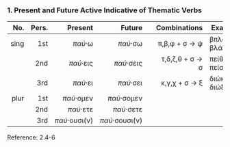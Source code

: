 ### 1. Present and Future Active Indicative of Thematic Verbs

|  No. | Pers. |       Present |         Future |  |    Combinations | Example        |
|-----:|------:|--------------:|---------------:|--|----------------:|----------------|
| sing |   1st |       *παύ*·ω |       *παύ*·σω |  |   π,β,φ + σ → ψ | βπλαπτω, βλάψω |
|      |   2nd |     *παύ*·εις |     *παύ*·σεις |  | τ,δ,ζ,θ + σ → σ | πείθω, πείσω   |
|      |   3rd |      *παύ*·ει |      *παύ*·σει |  |   κ,γ,χ + σ → ξ | διώκω, διώξω   |
| plur |   1st |    *παύ*·ομεν |    *παύ*·σομεν |  |                 |                |
|      |   2nd |     *παύ*·ετε |     *παύ*·σετε |  |                 |                |
|      |   3rd | *παύ*·ουσι(ν) | *παύ*·σουσι(ν) |  |                 |                |

Reference: 2.4-6
